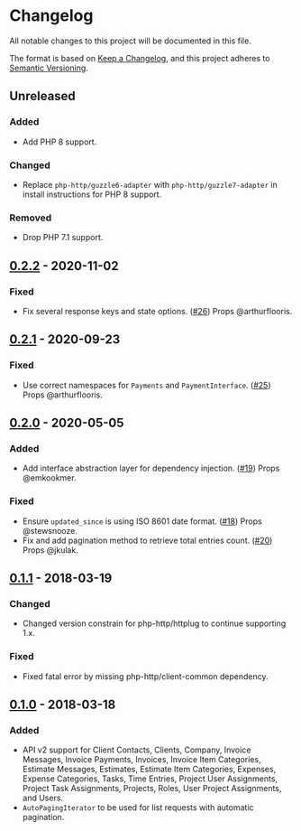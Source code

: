 # Changelog
All notable changes to this project will be documented in this file.

The format is based on [Keep a Changelog](https://keepachangelog.com/en/1.0.0/),
and this project adheres to [Semantic Versioning](https://semver.org/spec/v2.0.0.html).

## Unreleased

### Added
* Add PHP 8 support.

### Changed
* Replace `php-http/guzzle6-adapter` with `php-http/guzzle7-adapter` in install instructions for PHP 8 support.

### Removed
* Drop PHP 7.1 support.

## [0.2.2] - 2020-11-02

### Fixed
* Fix several response keys and state options. ([#26]) Props @arthurflooris.

## [0.2.1] - 2020-09-23

### Fixed
* Use correct namespaces for `Payments` and `PaymentInterface`. ([#25]) Props @arthurflooris.

## [0.2.0] - 2020-05-05

### Added
* Add interface abstraction layer for dependency injection. ([#19]) Props @emkookmer.

### Fixed
* Ensure `updated_since` is using ISO 8601 date format. ([#18]) Props @stewsnooze.
* Fix and add pagination method to retrieve total entries count. ([#20]) Props @jkulak.

## [0.1.1] - 2018-03-19

### Changed
* Changed version constrain for php-http/httplug to continue supporting 1.x.

### Fixed
* Fixed fatal error by missing php-http/client-common dependency.

## [0.1.0] - 2018-03-18

### Added
* API v2 support for Client Contacts, Clients, Company, Invoice Messages, Invoice Payments, Invoices, Invoice Item Categories, Estimate Messages, Estimates, Estimate Item Categories, Expenses, Expense Categories, Tasks, Time Entries, Project User Assignments, Project Task Assignments, Projects, Roles, User Project Assignments, and Users.
* `AutoPagingIterator` to be used for list requests with automatic pagination.

[Unreleased]: https://github.com/wearerequired/harvest-api-php-client/compare/0.2.2...HEAD
[0.2.2]: https://github.com/wearerequired/harvest-api-php-client/compare/0.2.1...0.2.2
[0.2.1]: https://github.com/wearerequired/harvest-api-php-client/compare/0.2.0...0.2.1
[0.2.0]: https://github.com/wearerequired/harvest-api-php-client/compare/0.1.1...0.2.0
[0.1.1]: https://github.com/wearerequired/harvest-api-php-client/compare/0.1.0...0.1.1
[0.1.0]: https://github.com/wearerequired/harvest-api-php-client/compare/75bc0967f...0.1.0

[#18]: https://github.com/wearerequired/harvest-api-php-client/pull/18
[#19]: https://github.com/wearerequired/harvest-api-php-client/pull/19
[#20]: https://github.com/wearerequired/harvest-api-php-client/pull/20
[#25]: https://github.com/wearerequired/harvest-api-php-client/pull/25
[#26]: https://github.com/wearerequired/harvest-api-php-client/pull/26
